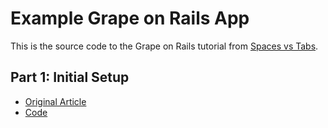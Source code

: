 # Example Grape on Rails App

This is the source code to the Grape on Rails tutorial from [Spaces vs Tabs](http://spaces-vs-tabs.com/).

## Part 1: Initial Setup
* [Original Article](http://spaces-vs-tabs.com/grape-on-rails-part-i/)
* [Code](https://github.com/freddyrangel/grape-on-rails-tutorial/commit/9f22b99c12bd99288911e47583a4eefe2f5c0fb4)
